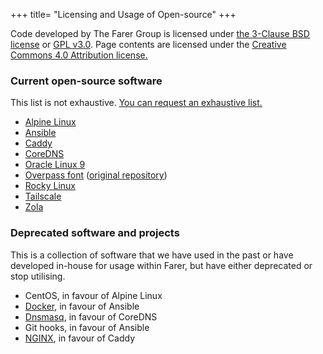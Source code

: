 +++
title= "Licensing and Usage of Open-source"
+++

Code developed by The Farer Group is licensed under [the 3-Clause BSD license](https://pub.lib.fa/licenses/BSD-3-Clause) or [GPL v3.0](https://pub.lib.fa/licenses/GPL-3.0). Page contents are licensed under the [Creative Commons 4.0 Attribution license.](https://pub.lib.fa/licenses/CC-BY-4.0)

### Current open-source software
This list is not exhaustive. [You can request an exhaustive list.](/meta/contact)

- [Alpine Linux](https://gitlab.alpinelinux.org/alpine)
- [Ansible](https://github.com/ansible/ansible)
- [Caddy](https://github.com/caddyserver/caddy)
- [CoreDNS](https://github.com/coredns/coredns)
- [Oracle Linux 9](https://yum.oracle.com/repo/OracleLinux/OL9/baseos/latest/x86_64/)
- [Overpass font](https://github.com/farergroup/overpass) ([original repository](https://github.com/RedHatOfficial/Overpass))
- [Rocky Linux](https://git.rockylinux.org/explore)
- [Tailscale](https://github.com/tailscale/tailscale)
- [Zola](https://github.com/getzola/zola)

### Deprecated software and projects
This is a collection of software that we have used in the past or have developed in-house for usage within Farer, but have either deprecated or stop utilising.

- CentOS, in favour of Alpine Linux
- [Docker](https://www.docker.com/community/open-source/), in favour of Ansible
- [Dnsmasq](http://thekelleys.org.uk/git/dnsmasq.git), in favour of CoreDNS
- Git hooks, in favour of Ansible
- [NGINX](http://hg.nginx.org/nginx.org), in favour of Caddy
